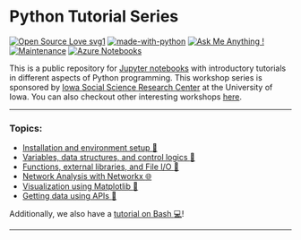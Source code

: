 
Python Tutorial Series
==
[![Open Source Love svg1](https://badges.frapsoft.com/os/v1/open-source.svg?v=103)](https://github.com/ellerbrock/open-source-badges/) [![made-with-python](https://img.shields.io/badge/Made%20with-Python-1f425f.svg)](https://www.python.org/) [![Ask Me Anything !](https://img.shields.io/badge/Ask%20me-anything-1abc9c.svg)](https://GitHub.com/Naereen/ama) [![Maintenance](https://img.shields.io/badge/Maintained%3F-yes-green.svg)](https://GitHub.com/Naereen/StrapDown.js/graphs/commit-activity) [![Azure Notebooks](https://notebooks.azure.com/launch.png)](https://notebooks.azure.com/import/gh/zhiyzuo/uiowa-isrc-python)

This is a public repository for [Jupyter notebooks](http://jupyter.org/) with introductory tutorials in different aspects of Python programming. This workshop series is sponsored by [Iowa Social Science Research Center](http://ppc.uiowa.edu/isrc) at the University of Iowa. You can also checkout other interesting workshops [here](http://ppc.uiowa.edu/isrc/workshops).

---

### Topics:

- [Installation and environment setup :wrench:](https://github.com/zhiyzuo/uiowa-isrc-python/blob/master/0-Installation-Environment-Setup.ipynb)
- [Variables, data structures, and control logics :twisted_rightwards_arrows:](https://github.com/zhiyzuo/uiowa-isrc-python/blob/master/1-Variables-Data_Structures-Control_Logic.ipynb)
- [Functions, external libraries, and File I/O :page_facing_up:](https://github.com/zhiyzuo/uiowa-isrc-python/blob/master/2-Functions-External_Libraries-File_IO.ipynb)
- [Network Analysis with Networkx :globe_with_meridians:](https://github.com/zhiyzuo/uiowa-isrc-python/blob/master/3-Network-Analysis-with-NetworkX.ipynb)
- [Visualization using Matplotlib :art:](https://github.com/zhiyzuo/uiowa-isrc-python/blob/master/4-Visualization-with-Matplotlib.ipynb)
- [Getting data using APIs :signal_strength:](https://github.com/zhiyzuo/uiowa-isrc-python/blob/master/5-Getting-Data-Using-APIs.ipynb)

Additionally, we also have a [tutorial on Bash :computer:](https://github.com/zhiyzuo/uiowa-isrc-python/blob/master/Bash-Tutorial.ipynb)!

---
